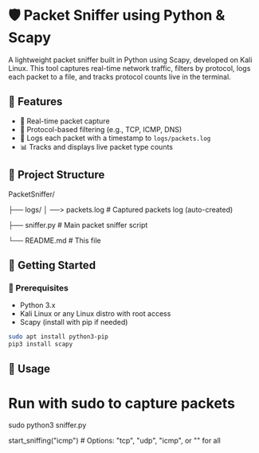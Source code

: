 # 🛡️ Packet Sniffer using Python & Scapy

A lightweight packet sniffer built in Python using Scapy, developed on Kali Linux. This tool captures real-time network traffic, filters by protocol, logs each packet to a file, and tracks protocol counts live in the terminal.

## 🔧 Features

- 📡 Real-time packet capture
- 🔎 Protocol-based filtering (e.g., TCP, ICMP, DNS)
- 🧾 Logs each packet with a timestamp to `logs/packets.log`
- 📊 Tracks and displays live packet type counts

## 📁 Project Structure
PacketSniffer/

├── logs/
│ ──> packets.log # Captured packets log (auto-created)

├── sniffer.py # Main packet sniffer script

└── README.md # This file


## 🚀 Getting Started

### 🔨 Prerequisites
- Python 3.x
- Kali Linux or any Linux distro with root access
- Scapy (install with pip if needed)

```bash
sudo apt install python3-pip
pip3 install scapy
```
## 🔧 Usage
# Run with sudo to capture packets
sudo python3 sniffer.py

start_sniffing("icmp")  # Options: "tcp", "udp", "icmp", or "" for all

